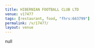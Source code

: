 ```yaml
---
title: HIBERNIAN FOOTBALL CLUB LTD
venue: v17477
tags: [restaurant, food, "fhrs:663799"]
permalink: /v/17477/
layout: venue
---
```

null